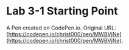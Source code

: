 # Lab 3-1 Starting Point

A Pen created on CodePen.io. Original URL: [https://codepen.io/christ000/pen/MWBVjNe](https://codepen.io/christ000/pen/MWBVjNe).

